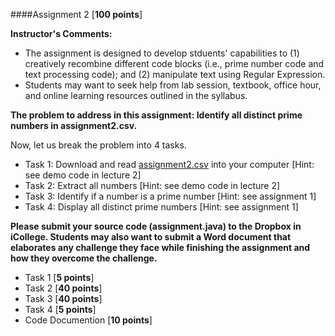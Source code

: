 ####Assignment 2 [**100 points**]

**Instructor's Comments:** 

+ The assignment is designed to develop stduents' capabilities to (1) creatively recombine different code blocks (i.e., prime number code and text processing code); and (2) manipulate text using Regular Expression.
+ Students may want to seek help from lab session, textbook, office hour, and online learning resources outlined in the syllabus.



**The problem to address in this assignment: Identify all distinct prime numbers in assignment2.csv.**

Now, let us break the problem into 4 tasks.
+ Task 1: Download and read [assignment2.csv](https://www.dropbox.com/s/p61p387br7hts16/assignment2.csv?dl=0) into your computer  [Hint: see demo code in lecture 2]
+ Task 2: Extract all numbers [Hint: see demo code in lecture 2]
+ Task 3: Identify if a number is a prime number [Hint: see assignment 1]
+ Task 4: Display all distinct prime numbers [Hint: see assignment 1]

**Please submit your source code (assignment.java) to the Dropbox in iCollege. Students may also want to submit a Word document that elaborates any challenge they face while finishing the assignment and how they overcome the challenge.**

+ Task 1 [**5 points**]
+ Task 2 [**40 points**]
+ Task 3 [**40 points**]
+ Task 4 [**5 points**]
+ Code Documention [**10 points**]

